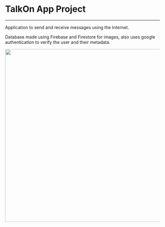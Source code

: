 # TalkOn App Project
---

Application to send and receive messages using the Internet.

Database made using Firebase and Firestore for images, also uses google authentication to verify the user and their metadata.



<img src="https://user-images.githubusercontent.com/37451620/90337915-16590580-dfbc-11ea-96cd-48f98b5cf7a5.jpg" height="560">
